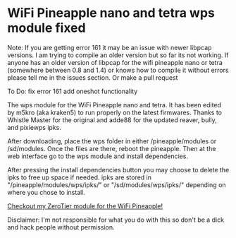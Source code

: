 # WiFi Pineapple nano and tetra wps module fixed
Note: If you are getting error 161 it may be an issue with newer libpcap versions. I am trying to compile an older version but so far its not working. If anyone has an older version of libpcap for the wifi pineapple nano or tetra (somewhere between 0.8 and 1.4) or knows how to compile it without errors please tell me in the issues section. Or make a pull request

To Do:
fix error 161
add oneshot functionality

The wps module for the WiFi Pineapple nano and tetra. It has been edited by m5kro (aka kraken5) to run properly on the latest firmwares.  Thanks to Whistle Master for the original and adde88 for the updated reaver, bully, and pixiewps ipks.

After downloading, place the wps folder in either /pineapple/modules or /sd/modules. Once the files are there, reboot the pineapple. Then at the web interface go to the wps module and install dependencies.

After pressing the install dependencies button you may choose to delete the ipks to free up space if needed. ipks are stored in "/pineapple/modules/wps/ipks/" or "/sd/modules/wps/ipks/" depending on where you chose to install. 

[Checkout my ZeroTier module for the WiFi Pineapple!](https://github.com/m5kro/WiFi-Pineapple-mkvi-ZeroTier-module)

Disclaimer: I'm not responsible for what you do with this so don't be a dick and hack people without permission.
